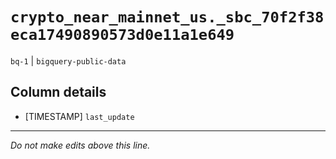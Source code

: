 # `crypto_near_mainnet_us._sbc_70f2f38eca17490890573d0e11a1e649`
`bq-1` | `bigquery-public-data`

## Column details
* [TIMESTAMP] `last_update`

-------------------------------------------------------------------------------
*Do not make edits above this line.*
